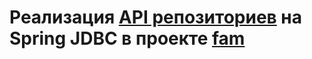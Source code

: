 Реализация [API репозиториев](../fam-repository-api/README.md) на Spring JDBC в проекте [fam](../README.md) 
=============================================================================================================


